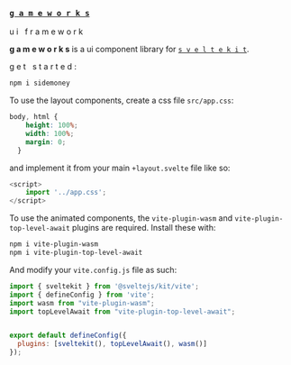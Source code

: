 ### [ ` g a m e w o r k s ` ](https://github.com/scrollingbot/gameworks)
<p>u i &nbsp f r a m e w o r k </p>


**g a m e w o r k s** is a ui component library for [`s v e l t e k i t`](https://kit.svelte.dev/).


<p>g e t &nbsp  s t a r t e d :</p>

```bash
npm i sidemoney
```

To use the layout components, create a css file `src/app.css`:

```css
body, html {
    height: 100%;
    width: 100%;
    margin: 0;
  }
```

and implement it from your main `+layout.svelte` file like so:

```javascript
<script>
    import '../app.css';
</script>

```

To use the animated components, the `vite-plugin-wasm` and `vite-plugin-top-level-await` plugins are required. Install these with: 

```bash
npm i vite-plugin-wasm
npm i vite-plugin-top-level-await
```

And modify your `vite.config.js` file as such:

```javascript
import { sveltekit } from '@sveltejs/kit/vite';
import { defineConfig } from 'vite';
import wasm from "vite-plugin-wasm";
import topLevelAwait from "vite-plugin-top-level-await";


export default defineConfig({
  plugins: [sveltekit(), topLevelAwait(), wasm()]
});
```
